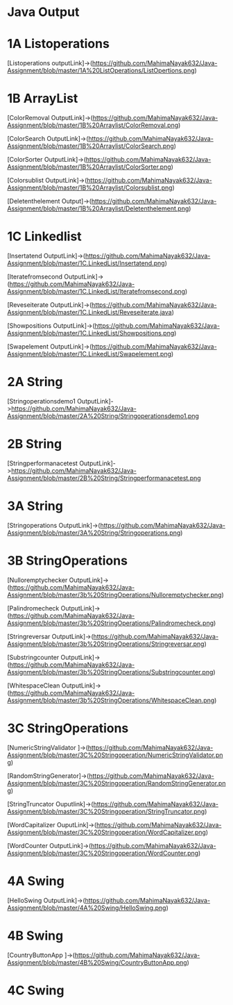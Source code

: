 # Java Output

# 1A Listoperations
[Listoperations outputLink]->(https://github.com/MahimaNayak632/Java-Assignment/blob/master/1A%20ListOperations/ListOpertions.png)

# 1B ArrayList
[ColorRemoval OutputLink]->(https://github.com/MahimaNayak632/Java-Assignment/blob/master/1B%20Arraylist/ColorRemoval.png)

[ColorSearch OutputLink]->(https://github.com/MahimaNayak632/Java-Assignment/blob/master/1B%20Arraylist/ColorSearch.png)

[ColorSorter OutputLink]->(https://github.com/MahimaNayak632/Java-Assignment/blob/master/1B%20Arraylist/ColorSorter.png)

[Colorsublist OutputLink]->(https://github.com/MahimaNayak632/Java-Assignment/blob/master/1B%20Arraylist/Colorsublist.png)

[Deletenthelement Output]->(https://github.com/MahimaNayak632/Java-Assignment/blob/master/1B%20Arraylist/Deletenthelement.png)

# 1C Linkedlist
[Insertatend OutputLink]->(https://github.com/MahimaNayak632/Java-Assignment/blob/master/1C.LinkedList/Insertatend.png)

[Iteratefromsecond OutputLink]->(https://github.com/MahimaNayak632/Java-Assignment/blob/master/1C.LinkedList/Iteratefromsecond.png)

[Reveseiterate OutputLink]->(https://github.com/MahimaNayak632/Java-Assignment/blob/master/1C.LinkedList/Reveseiterate.java)

[Showpositions OutputLink]->(https://github.com/MahimaNayak632/Java-Assignment/blob/master/1C.LinkedList/Showpositions.png)

[Swapelement OutputLink]->(https://github.com/MahimaNayak632/Java-Assignment/blob/master/1C.LinkedList/Swapelement.png)

# 2A String
[Stringoperationsdemo1 OutputLink]->https://github.com/MahimaNayak632/Java-Assignment/blob/master/2A%20String/Stringoperationsdemo1.png

# 2B String
[Stringperformanacetest OutputLink]->https://github.com/MahimaNayak632/Java-Assignment/blob/master/2B%20String/Stringperformanacetest.png

# 3A String
[Stringoperations OutputLink]->(https://github.com/MahimaNayak632/Java-Assignment/blob/master/3A%20String/Stringoperations.png)

# 3B StringOperations
[Nulloremptychecker OutputLink]->(https://github.com/MahimaNayak632/Java-Assignment/blob/master/3b%20StringOperations/Nulloremptychecker.png)

[Palindromecheck OutputLink]->(https://github.com/MahimaNayak632/Java-Assignment/blob/master/3b%20StringOperations/Palindromecheck.png)

[Stringreversar OutputLink]->(https://github.com/MahimaNayak632/Java-Assignment/blob/master/3b%20StringOperations/Stringreversar.png)

[Substringcounter OutputLink]->(https://github.com/MahimaNayak632/Java-Assignment/blob/master/3b%20StringOperations/Substringcounter.png)

[WhitespaceClean OutputLink]->(https://github.com/MahimaNayak632/Java-Assignment/blob/master/3b%20StringOperations/WhitespaceClean.png)

# 3C StringOperations
[NumericStringValidator ]->(https://github.com/MahimaNayak632/Java-Assignment/blob/master/3C%20Stringoperation/NumericStringValidator.png)

[RandomStringGenerator]->(https://github.com/MahimaNayak632/Java-Assignment/blob/master/3C%20Stringoperation/RandomStringGenerator.png)

[StringTruncator Ouputlink]->(https://github.com/MahimaNayak632/Java-Assignment/blob/master/3C%20Stringoperation/StringTruncator.png)

[WordCapitalizer OuputLink]->(https://github.com/MahimaNayak632/Java-Assignment/blob/master/3C%20Stringoperation/WordCapitalizer.png)

[WordCounter OutputLink]->(https://github.com/MahimaNayak632/Java-Assignment/blob/master/3C%20Stringoperation/WordCounter.png)

# 4A Swing
[HelloSwing OutputLink]->(https://github.com/MahimaNayak632/Java-Assignment/blob/master/4A%20Swing/HelloSwing.png)

# 4B Swing
[CountryButtonApp ]->(https://github.com/MahimaNayak632/Java-Assignment/blob/master/4B%20Swing/CountryButtonApp.png)

# 4C Swing












